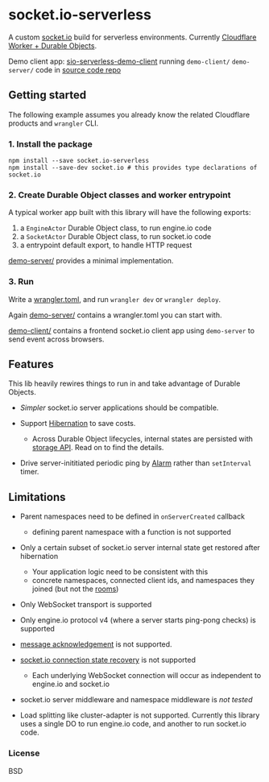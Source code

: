 # socket.io-serverless

A custom [socket.io](https://socket.io/) build for serverless environments. Currently [Cloudflare Worker + Durable Objects](https://developers.cloudflare.com/durable-objects/).

Demo client app: [sio-serverless-demo-client](https://sio-serverless-demo-client.ihate.work) running `demo-client/` `demo-server/` code in [source code repo](https://github.com/jokester/socket.io-serverless)

## Getting started

The following example assumes you already know the related Cloudflare products and `wrangler` CLI.

### 1. Install the package

```
npm install --save socket.io-serverless
npm install --save-dev socket.io # this provides type declarations of socket.io
```

### 2. Create Durable Object classes and worker entrypoint

A typical worker app built with this library will have the following exports:

1. a `EngineActor` Durable Object class, to run engine.io code
2. a `SocketActor` Durable Object class, to run socket.io code
3. a entrypoint default export, to handle HTTP request

[demo-server/](https://github.com/jokester/socket.io-serverless/tree/main/demo-server) provides a minimal implementation.

### 3. Run

Write a [wrangler.toml](https://developers.cloudflare.com/workers/wrangler/configuration/), and run `wrangler dev` or `wrangler deploy`.

Again [demo-server/](https://github.com/jokester/socket.io-serverless/tree/main/demo-server) contains a wrangler.toml you can start with.

[demo-client/](https://github.com/jokester/socket.io-serverless/tree/main/demo-client) contains a frontend socket.io client app using `demo-server` to send event across browsers.

## Features

This lib heavily rewires things to run in and take advantage of Durable Objects.

- *Simpler* socket.io server applications should be compatible.

- Support [Hibernation](https://developers.cloudflare.com/durable-objects/examples/websocket-hibernation-server/) to save costs.
    - Across Durable Object lifecycles, internal states are persisted with [storage API](https://developers.cloudflare.com/durable-objects/api/storage-api/). Read on to find the details.

- Drive server-inititiated periodic ping by [Alarm](https://developers.cloudflare.com/durable-objects/api/alarms/) rather than `setInterval` timer.

## Limitations

- Parent namespaces need to be defined in `onServerCreated` callback
    - defining parent namespace with a function is not supported

- Only a certain subset of socket.io server internal state get restored after hibernation
    - Your application logic need to be consistent with this
    - concrete namespaces, connected client ids, and namespaces they joined (but not the [rooms](https://socket.io/docs/v4/rooms/))

<!-- otherwise they won't be recovered after hibernation -->

- Only WebSocket transport is supported

- Only engine.io protocol v4 (where a server starts ping-pong checks) is supported

- [message acknowledgement](https://socket.io/docs/v4/emitting-events/#acknowledgements) is not supported.

<!--
- due to possible hibernation it's hard to do right
- it's better to not expect a transport to provide application-level ACK anyway
-->

- [socket.io connection state recovery](https://socket.io/docs/v4/tutorial/step-6) is not supported
    - Each underlying WebSocket connection will occur as independent to engine.io and socket.io

- socket.io server middleware and namespace middleware is *not tested*

 <!-- Allowing so would make it impossible to hydrate in new DO lifetime // TODO: really? -->

- Load splitting like cluster-adapter is not supported. Currently this library uses a single DO to run engine.io code, and another to run socket.io code.

<!-- Unlike other harder limitations the last 2 should be doable. I just don't have a plan yet -->

<!-- less important ?

- engine.io server middleware
- engine.io Server and socket.io Server support much fewer options

-->

### License

BSD

